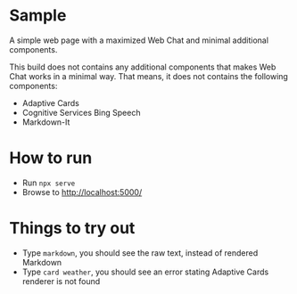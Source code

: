 # Sample

A simple web page with a maximized Web Chat and minimal additional components.

This build does not contains any additional components that makes Web Chat works in a minimal way. That means, it does not contains the following components:

- Adaptive Cards
- Cognitive Services Bing Speech
- Markdown-It

# How to run

- Run `npx serve`
- Browse to [http://localhost:5000/](http://localhost:5000/)

# Things to try out

- Type `markdown`, you should see the raw text, instead of rendered Markdown
- Type `card weather`, you should see an error stating Adaptive Cards renderer is not found
